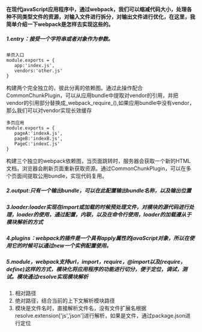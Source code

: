 #### 在现代javaScript应用程序中，通过webpack，我们可以缩减代码大小，处理各种不同类型文件的资源，对输入文件进行拆分，对输出文件进行优化，在这里，我简单介绍一下webpack是怎样去实现这些的。

##### 1.entry：接受一个字符串或者对象作为参数。
```
单页入口
module.exports = {
   app:'index.js',
   vendors:'other.js'
}
```
构建两个完全独立的，彼此分离的依赖图。通过此操作配合CommonChunkPlugin，可以从应用bundle中提取对vendor的引用，并把vendor的引用部分替换成_webpack_require_(),如果应用bundle中没有vendor，那么我们可以对vendor实现长效缓存

```
多页应用
module.exports = {
   pageA:'indexA.js',
   pageB:'indexB.js',
   PageC:'indexC.js'
}
```
构建三个独立的webpack依赖图，当页面跳转时，服务器会获取一个新的HTML文档，浏览器会刷新页面重新获取资源。通过CommonChunkPlugin，可以在多个页面间提取公用bundle，实现代码复用。

##### 2.output:只有一个输出bundle，可以在此配置输出bundle名称，以及输出位置
##### 3.loader:loader实现在import或加载的时候预处理文件，对模块的源代码进行处理，loader的使用，通过配置，内联，以及在命令行使用，loader的加载遵从于模块解析的方式
##### 4.plugins：webpack的插件是一个具有apply属性的javaScript对象，所以在使用它的时候可以通过new一个实例配置使用。
##### 5.module，webpack支持url，import，require，@import以及(require，define)这样的方式，模块化将应用程序的功能进行切分，便于定位，调试，测试。模块通过resolve实现模块解析
1. 相对路径
2. 绝对路径，结合当前的上下文解析模块路径
3. 模块是文件名时，直接解析文件名，没有文件扩展名根据resolve.extension['js','json']进行解析，如果是文件，通过package.json进行定位
